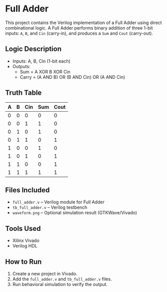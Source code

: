 # Full Adder

This project contains the Verilog implementation of a Full Adder using direct combinational logic. A Full Adder performs binary addition of three 1-bit inputs: `A`, `B`, and `Cin` (carry-in), and produces a `Sum` and `Cout` (carry-out).

## Logic Description

- Inputs: A, B, Cin (1-bit each)
- Outputs:
  - Sum = A XOR B XOR Cin
  - Carry = (A AND B) OR (B AND Cin) OR (A AND Cin)

## Truth Table

| A | B | Cin | Sum | Cout |
|---|---|-----|-----|------|
| 0 | 0 |  0  |  0  |  0   |
| 0 | 0 |  1  |  1  |  0   |
| 0 | 1 |  0  |  1  |  0   |
| 0 | 1 |  1  |  0  |  1   |
| 1 | 0 |  0  |  1  |  0   |
| 1 | 0 |  1  |  0  |  1   |
| 1 | 1 |  0  |  0  |  1   |
| 1 | 1 |  1  |  1  |  1   |

## Files Included

- `full_adder.v` – Verilog module for Full Adder
- `tb_full_adder.v` – Verilog testbench
- `waveform.png` – Optional simulation result (GTKWave/Vivado)

## Tools Used

- Xilinx Vivado
- Verilog HDL

## How to Run

1. Create a new project in Vivado.
2. Add the `full_adder.v` and `tb_full_adder.v` files.
3. Run behavioral simulation to verify the output.
